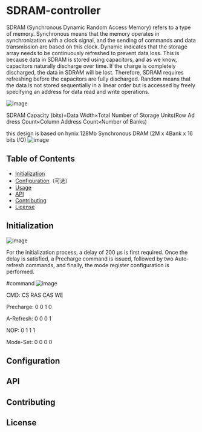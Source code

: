 # SDRAM-controller

SDRAM (Synchronous Dynamic Random Access Memory) refers to a type of memory. Synchronous means that the memory operates in synchronization with a clock signal, and the sending of commands and data transmission are based on this clock. Dynamic indicates that the storage array needs to be continuously refreshed to prevent data loss. This is because data in SDRAM is stored using capacitors, and as we know, capacitors naturally discharge over time. If the charge is completely discharged, the data in SDRAM will be lost. Therefore, SDRAM requires refreshing before the capacitors are fully discharged. Random means that the data is not stored sequentially in a linear order but is accessed by freely specifying an address for data read and write operations.

![image](https://github.com/user-attachments/assets/e71f5ee0-ff46-4d2a-9e8b-57a340ea2700)


SDRAM Capacity (bits)=Data Width×Total Number of Storage Units(Row Address Count×Column Address Count×Number of Banks)

this design is based on hynix 128Mb Synchronous DRAM (2M x 4Bank x 16 bits I/O)
![image](https://github.com/user-attachments/assets/e3723eab-7730-4e91-950e-6e4f435f8dd4)













## Table of Contents

- [Initialization](#Initialization)
- [Configuration](#Configuration)（可选）
- [Usage](#Usage)
- [API](#API)
- [Contributing](#Contributing)
- [License](#License)



## Initialization

![image](https://github.com/user-attachments/assets/b6c00525-c111-483d-aade-bd9f990dc09e)

For the initialization process, a delay of 200 µs is first required. Once the delay is satisfied, a Precharge command is issued, followed by two Auto-refresh commands, and finally, the mode register configuration is performed.




#command
![image](https://github.com/user-attachments/assets/9647e808-89e0-4ff9-82ff-398a944cd7f8)

CMD:                          CS           RAS            CAS            WE           

Precharge:                    0             0              1             0

A-Refresh:                    0             0              0             1

NOP:                          0             1              1             1 

Mode-Set:                     0             0              0             0

## Configuration





## API



## Contributing



## License
